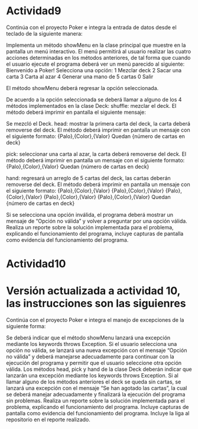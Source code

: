 # Actividad9
Continúa con el proyecto Poker e integra la entrada de datos desde el teclado de la siguiente manera:

Implementa un método showMenu en la clase principal que muestre en la pantalla un menú interactivo. El menú permitirá al usuario realizar las cuatro acciones determinadas en los métodos anteriores, de tal forma que cuando el usuario ejecute el programa deberá ver un menú parecido al siguiente:
Bienvenido a Poker!
Selecciona una opción:
1 Mezclar deck
2 Sacar una carta
3 Carta al azar
4 Generar una mano de 5 cartas
0 Salir


El método showMenu deberá regresar la opción seleccionada.

De acuerdo a la opción seleccionada se deberá llamar a alguno de los 4 métodos implementados en la clase Deck:
shuffle: mezclar el deck. El método deberá imprimir en pantalla el siguiente mensaje:

Se mezcló el Deck.
head: mostrar la primera carta del deck, la carta deberá removerse del deck. El método deberá imprimir en pantalla un mensaje con el siguiente formato:
{Palo},{Color},{Valor}
Quedan {número de cartas en deck}

pick: seleccionar una carta al azar, la carta deberá removerse del deck. El método deberá imprimir en pantalla un mensaje con el siguiente formato:
{Palo},{Color},{Valor}
Quedan {número de cartas en deck}

hand: regresará un arreglo de 5 cartas del deck, las cartas deberán removerse del deck. El método deberá imprimir en pantalla un mensaje con el siguiente formato:
{Palo},{Color},{Valor}
{Palo},{Color},{Valor}
{Palo},{Color},{Valor}
{Palo},{Color},{Valor}
{Palo},{Color},{Valor}
Quedan {número de cartas en deck}

Si se selecciona una opción inválida, el programa deberá mostrar un mensaje de “Opción no válida” y volver a preguntar por una opción válida.
Realiza un reporte sobre la solución implementada para el problema, explicando el funcionamiento del programa, incluye capturas de pantalla como evidencia del funcionamiento del programa.

# Actividad10

# Versión actualizada a actividad 10, las instrucciones son las siguienres

Continúa con el proyecto Poker e integra el manejo de excepciones de la siguiente forma:

Se deberá indicar que el método showMenu lanzará una excepción mediante los keywords throws Exception.
Si el usuario selecciona una opción no válida, se lanzará una nueva excepción con el mensaje “Opción no válida” y deberá manejarse adecuadamente para continuar con la ejecución del programa y permitir que el usuario seleccione otra opción válida.
Los métodos head, pick y hand de la clase Deck deberán indicar que lanzarán una excepción mediante los keywords throws Exception.
Si al llamar alguno de los métodos anteriores el deck se queda sin cartas, se lanzará una excepción con el mensaje “Se han agotado las cartas”, la cual se deberá manejar adecuadamente y finalizará la ejecución del programa sin problemas.
Realiza un reporte sobre la solución implementada para el problema, explicando el funcionamiento del programa.
Incluye capturas de pantalla como evidencia del funcionamiento del programa.
Incluye la liga al repositorio en el reporte realizado.
